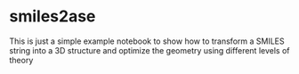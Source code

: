 # smiles2ase

This is just a simple example notebook to show how to transform a SMILES string into a 3D structure and optimize the geometry using different levels of theory
